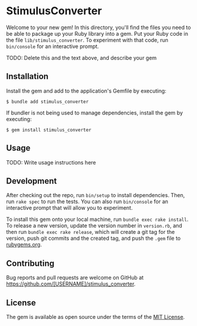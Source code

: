 # StimulusConverter

Welcome to your new gem! In this directory, you'll find the files you need to be able to package up your Ruby library into a gem. Put your Ruby code in the file `lib/stimulus_converter`. To experiment with that code, run `bin/console` for an interactive prompt.

TODO: Delete this and the text above, and describe your gem

## Installation

Install the gem and add to the application's Gemfile by executing:

    $ bundle add stimulus_converter

If bundler is not being used to manage dependencies, install the gem by executing:

    $ gem install stimulus_converter

## Usage

TODO: Write usage instructions here

## Development

After checking out the repo, run `bin/setup` to install dependencies. Then, run `rake spec` to run the tests. You can also run `bin/console` for an interactive prompt that will allow you to experiment.

To install this gem onto your local machine, run `bundle exec rake install`. To release a new version, update the version number in `version.rb`, and then run `bundle exec rake release`, which will create a git tag for the version, push git commits and the created tag, and push the `.gem` file to [rubygems.org](https://rubygems.org).

## Contributing

Bug reports and pull requests are welcome on GitHub at https://github.com/[USERNAME]/stimulus_converter.

## License

The gem is available as open source under the terms of the [MIT License](https://opensource.org/licenses/MIT).
